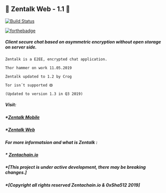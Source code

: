 ## :statue_of_liberty: Zentalk Web - 1.1 :statue_of_liberty:

[![Build Status](https://travis-ci.org/dwyl/esta.svg?branch=master)](www.zentalk.chat)

[![forthebadge](https://forthebadge.com/images/badges/built-with-love.svg)](https://zentachain.io)

##### Client secure chat based on asymmetric encryption without open storage on server side.

````
Zentalk is a E2EE, encrypted chat application.

Thor hammer on work 11.05.2019

Zentalk updated to 1.2 by Crog 

Tor isn´t supported ❎ 

(Updated to version 1.3 in Q3 2019)
````

##### Visit:
##### *[Zentalk Mobile](https://github.com/ZentaChain/Zentalk-Mobile)
##### *[Zentalk Web](www.zentalk.chat)

##### For more informatsion and what is Zentalk : 
##### * [Zentachain.io](www.Zentachain.io) 

##### *[This project is under active development, there may be breaking changes.]
##### *[Copyright all rights reserved Zentachain.io & 0xSha512 2019]
